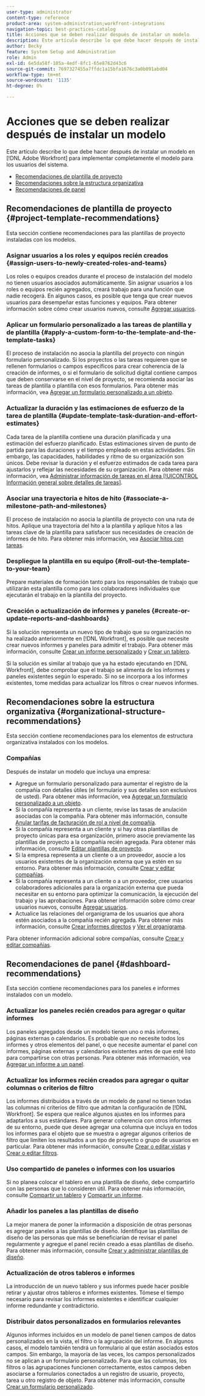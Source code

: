 ```yaml
---
user-type: administrator
content-type: reference
product-area: system-administration;workfront-integrations
navigation-topic: best-practices-catalog
title: Acciones que se deben realizar después de instalar un modelo
description: Este artículo describe lo que debe hacer después de instalar un modelo en  [!DNL Adobe Workfront]  para implementar completamente el modelo para los usuarios del sistema.
author: Becky
feature: System Setup and Administration
role: Admin
exl-id: 6e5da58f-105a-4edf-8fc1-65e8762d43c6
source-git-commit: 7697327455a7ffdc1a15bfa1676c3a0b091abd04
workflow-type: tm+mt
source-wordcount: '1135'
ht-degree: 0%

---
```


# Acciones que se deben realizar después de instalar un modelo

Este artículo describe lo que debe hacer después de instalar un modelo en [!DNL Adobe Workfront] para implementar completamente el modelo para los usuarios del sistema.

* [Recomendaciones de plantilla de proyecto](#project-template-recommendations)
* [Recomendaciones sobre la estructura organizativa](#organizational-structure-recommendations)
* [Recomendaciones de panel](#dashboard-recommendations)

## Recomendaciones de plantilla de proyecto {#project-template-recommendations}

Esta sección contiene recomendaciones para las plantillas de proyecto instaladas con los modelos.

### Asignar usuarios a los roles y equipos recién creados {#assign-users-to-newly-created-roles-and-teams}

Los roles o equipos creados durante el proceso de instalación del modelo no tienen usuarios asociados automáticamente. Sin asignar usuarios a los roles o equipos recién agregados, creará trabajo para una función que nadie recogerá. En algunos casos, es posible que tenga que crear nuevos usuarios para desempeñar estas funciones y equipos. Para obtener información sobre cómo crear usuarios nuevos, consulte [Agregar usuarios](../../administration-and-setup/add-users/create-and-manage-users/add-users.md).

### Aplicar un formulario personalizado a las tareas de plantilla y de plantilla {#apply-a-custom-form-to-the-template-and-the-template-tasks}

El proceso de instalación no asocia la plantilla del proyecto con ningún formulario personalizado. Si los proyectos o las tareas requieren que se rellenen formularios o campos específicos para crear coherencia de la creación de informes, o si el formulario de solicitud digital contiene campos que deben conservarse en el nivel de proyecto, se recomienda asociar las tareas de plantilla o plantilla con esos formularios. Para obtener más información, vea [Agregar un formulario personalizado a un objeto](../../workfront-basics/work-with-custom-forms/add-a-custom-form-to-an-object.md).

### Actualizar la duración y las estimaciones de esfuerzo de la tarea de plantilla {#update-template-task-duration-and-effort-estimates}

Cada tarea de la plantilla contiene una duración planificada y una estimación del esfuerzo planificado. Estas estimaciones sirven de punto de partida para las duraciones y el tiempo empleado en estas actividades. Sin embargo, las capacidades, habilidades y ritmo de su organización son únicos. Debe revisar la duración y el esfuerzo estimados de cada tarea para ajustarlos y reflejar las necesidades de su organización. Para obtener más información, vea [Administrar información de tareas en el área [!UICONTROL Información general sobre detalles de tareas]](../../manage-work/tasks/manage-tasks/task-information-in-overview.md).

### Asociar una trayectoria e hitos de hito {#associate-a-milestone-path-and-milestones}

El proceso de instalación no asocia la plantilla de proyecto con una ruta de hitos. Aplique una trayectoria del hito a la plantilla y aplique hitos a las tareas clave de la plantilla para satisfacer sus necesidades de creación de informes de hito. Para obtener más información, vea [Asociar hitos con tareas](../../manage-work/tasks/manage-tasks/associate-milestones-with-tasks.md).

### Despliegue la plantilla en su equipo {#roll-out-the-template-to-your-team}

Prepare materiales de formación tanto para los responsables de trabajo que utilizarán esta plantilla como para los colaboradores individuales que ejecutarán el trabajo en la plantilla del proyecto.

### Creación o actualización de informes y paneles {#create-or-update-reports-and-dashboards}

Si la solución representa un nuevo tipo de trabajo que su organización no ha realizado anteriormente en [!DNL Workfront], es posible que necesite crear nuevos informes y paneles para admitir el trabajo. Para obtener más información, consulte [Crear un informe personalizado](../../reports-and-dashboards/reports/creating-and-managing-reports/create-custom-report.md) y [Crear un tablero](../../reports-and-dashboards/dashboards/creating-and-managing-dashboards/create-dashboard.md).

Si la solución es similar al trabajo que ya ha estado ejecutando en [!DNL Workfront], debe comprobar que el trabajo se alimenta de los informes y paneles existentes según lo esperado. Si no se incorpora a los informes existentes, tome medidas para actualizar los filtros o crear nuevos informes.

## Recomendaciones sobre la estructura organizativa {#organizational-structure-recommendations}

Esta sección contiene recomendaciones para los elementos de estructura organizativa instalados con los modelos.

### Compañías

Después de instalar un modelo que incluya una empresa:

* Agregue un formulario personalizado para aumentar el registro de la compañía con detalles útiles (el formulario y sus detalles son exclusivos de usted). Para obtener más información, vea [Agregar un formulario personalizado a un objeto](../../workfront-basics/work-with-custom-forms/add-a-custom-form-to-an-object.md).
* Si la compañía representa a un cliente, revise las tasas de anulación asociadas con la compañía. Para obtener más información, consulte [Anular tarifas de facturación de rol a nivel de compañía](../../administration-and-setup/set-up-workfront/organizational-setup/override-job-role-billing-rates-company-level.md).
* Si la compañía representa a un cliente y si hay otras plantillas de proyecto únicas para esa organización, primero asocie previamente las plantillas de proyecto a la compañía recién agregada. Para obtener más información, consulte [Editar plantillas de proyecto](../../manage-work/projects/create-and-manage-templates/edit-templates.md).
* Si la empresa representa a un cliente o a un proveedor, asocie a los usuarios existentes de la organización externa que ya estén en su entorno. Para obtener más información, consulte [Crear y editar compañías](../../administration-and-setup/set-up-workfront/organizational-setup/create-and-edit-companies.md).
* Si la compañía representa a un cliente o a un proveedor, cree usuarios colaboradores adicionales para la organización externa que pueda necesitar en su entorno para optimizar la comunicación, la ejecución del trabajo y las aprobaciones. Para obtener información sobre cómo crear usuarios nuevos, consulte [Agregar usuarios](../../administration-and-setup/add-users/create-and-manage-users/add-users.md).
* Actualice las relaciones del organigrama de los usuarios que ahora estén asociados a la compañía recién agregada. Para obtener más información, consulte [Crear informes directos](../../administration-and-setup/add-users/create-and-manage-users/create-direct-reports.md) y [Ver el organigrama](../../people-teams-and-groups/work-directly-with-others/view-the-org-chart.md).

Para obtener información adicional sobre compañías, consulte [Crear y editar compañías](../../administration-and-setup/set-up-workfront/organizational-setup/create-and-edit-companies.md).

## Recomendaciones de panel {#dashboard-recommendations}

Esta sección contiene recomendaciones para los paneles e informes instalados con un modelo.

### Actualizar los paneles recién creados para agregar o quitar informes

Los paneles agregados desde un modelo tienen uno o más informes, páginas externas o calendarios. Es probable que no necesite todos los informes y otros elementos del panel, o que necesite aumentar el panel con informes, páginas externas y calendarios existentes antes de que esté listo para compartirse con otras personas. Para obtener más información, vea [Agregar un informe a un panel](/help/quicksilver/reports-and-dashboards/dashboards/creating-and-managing-dashboards/add-report-dashboard.md).

### Actualizar los informes recién creados para agregar o quitar columnas o criterios de filtro

Los informes distribuidos a través de un modelo de panel no tienen todas las columnas ni criterios de filtro que admitan la configuración de [!DNL Workfront]. Se espera que realice algunos ajustes en los informes para adaptarlos a sus estándares. Para generar coherencia con otros informes de su entorno, puede que desee agregar una columna que incluya en todos los informes para el objeto que se muestra o agregar algunos criterios de filtro que limiten los resultados a un tipo de proyecto o grupo de usuarios en particular. Para obtener más información, consulte [Crear o editar vistas](/help/quicksilver/reports-and-dashboards/reports/reporting-elements/create-edit-views.md) y [Crear o editar filtros](/help/quicksilver/reports-and-dashboards/reports/reporting-elements/create-filters.md).

### Uso compartido de paneles o informes con los usuarios

Si no planea colocar el tablero en una plantilla de diseño, debe compartirlo con las personas que lo consideren útil. Para obtener más información, consulte [Compartir un tablero](/help/quicksilver/reports-and-dashboards/dashboards/creating-and-managing-dashboards/share-dashboard.md) y [Compartir un informe](/help/quicksilver/reports-and-dashboards/reports/creating-and-managing-reports/share-report.md).

### Añadir los paneles a las plantillas de diseño

La mejor manera de poner la información a disposición de otras personas es agregar paneles a las plantillas de diseño. Identifique las plantillas de diseño de las personas que más se beneficiarían de revisar el panel regularmente y agregue el panel recién creado a esas plantillas de diseño. Para obtener más información, consulte [Crear y administrar plantillas de diseño](/help/quicksilver/administration-and-setup/customize-workfront/use-layout-templates/create-and-manage-layout-templates.md).

### Actualización de otros tableros e informes

La introducción de un nuevo tablero y sus informes puede hacer posible retirar y ajustar otros tableros e informes existentes. Tómese el tiempo necesario para revisar los informes existentes e identificar cualquier informe redundante y contradictorio.

### Distribuir datos personalizados en formularios relevantes

Algunos informes incluidos en un modelo de panel tienen campos de datos personalizados en la vista, el filtro o la agrupación del informe. En algunos casos, el modelo también tendrá un formulario al que están asociados estos campos. Sin embargo, la mayoría de las veces, los campos personalizados no se aplican a un formulario personalizado. Para que las columnas, los filtros o las agrupaciones funcionen correctamente, estos campos deben asociarse a formularios conectados a un registro de usuario, proyecto, tarea u otro registro de objeto. Para obtener más información, consulte [Crear un formulario personalizado](/help/quicksilver/administration-and-setup/customize-workfront/create-manage-custom-forms/form-designer/design-a-form/design-a-form.md).
